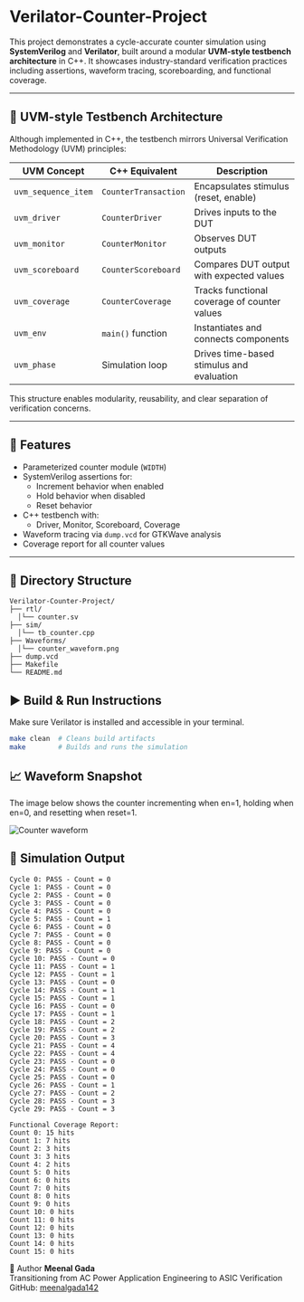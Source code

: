 # Verilator-Counter-Project

This project demonstrates a cycle-accurate counter simulation using **SystemVerilog** and **Verilator**, built around a modular **UVM-style testbench architecture** in C++. It showcases industry-standard verification practices including assertions, waveform tracing, scoreboarding, and functional coverage.

---

## 🧪 UVM-style Testbench Architecture

Although implemented in C++, the testbench mirrors Universal Verification Methodology (UVM) principles:

| UVM Concept         | C++ Equivalent         | Description |
|---------------------|------------------------|-------------|
| `uvm_sequence_item` | `CounterTransaction`   | Encapsulates stimulus (reset, enable) |
| `uvm_driver`        | `CounterDriver`        | Drives inputs to the DUT |
| `uvm_monitor`       | `CounterMonitor`       | Observes DUT outputs |
| `uvm_scoreboard`    | `CounterScoreboard`    | Compares DUT output with expected values |
| `uvm_coverage`      | `CounterCoverage`      | Tracks functional coverage of counter values |
| `uvm_env`           | `main()` function      | Instantiates and connects components |
| `uvm_phase`         | Simulation loop        | Drives time-based stimulus and evaluation |

This structure enables modularity, reusability, and clear separation of verification concerns.

---

## 🔧 Features

- Parameterized counter module (`WIDTH`)
- SystemVerilog assertions for:
  - Increment behavior when enabled
  - Hold behavior when disabled
  - Reset behavior
- C++ testbench with:
  - Driver, Monitor, Scoreboard, Coverage
- Waveform tracing via `dump.vcd` for GTKWave analysis
- Coverage report for all counter values

---

## 📂 Directory Structure
```
Verilator-Counter-Project/
├── rtl/
  │└── counter.sv
├── sim/
  │└── tb_counter.cpp
├── Waveforms/
  │└── counter_waveform.png
├── dump.vcd
├── Makefile
└── README.md
```

## ▶️ Build & Run Instructions

Make sure Verilator is installed and accessible in your terminal.

```bash
make clean  # Cleans build artifacts
make        # Builds and runs the simulation
```

## 📈 Waveform Snapshot
The image below shows the counter incrementing when en=1, holding when en=0, and resetting when reset=1.

![Counter waveform](Waveforms/waveform.png)


## 🧪 Simulation Output

```
Cycle 0: PASS - Count = 0
Cycle 1: PASS - Count = 0
Cycle 2: PASS - Count = 0
Cycle 3: PASS - Count = 0
Cycle 4: PASS - Count = 0
Cycle 5: PASS - Count = 1
Cycle 6: PASS - Count = 0
Cycle 7: PASS - Count = 0
Cycle 8: PASS - Count = 0
Cycle 9: PASS - Count = 0
Cycle 10: PASS - Count = 0
Cycle 11: PASS - Count = 1
Cycle 12: PASS - Count = 1
Cycle 13: PASS - Count = 0
Cycle 14: PASS - Count = 1
Cycle 15: PASS - Count = 1
Cycle 16: PASS - Count = 0
Cycle 17: PASS - Count = 1
Cycle 18: PASS - Count = 2
Cycle 19: PASS - Count = 2
Cycle 20: PASS - Count = 3
Cycle 21: PASS - Count = 4
Cycle 22: PASS - Count = 4
Cycle 23: PASS - Count = 0
Cycle 24: PASS - Count = 0
Cycle 25: PASS - Count = 0
Cycle 26: PASS - Count = 1
Cycle 27: PASS - Count = 2
Cycle 28: PASS - Count = 3
Cycle 29: PASS - Count = 3

Functional Coverage Report:
Count 0: 15 hits
Count 1: 7 hits
Count 2: 3 hits
Count 3: 3 hits
Count 4: 2 hits
Count 5: 0 hits
Count 6: 0 hits
Count 7: 0 hits
Count 8: 0 hits
Count 9: 0 hits
Count 10: 0 hits
Count 11: 0 hits
Count 12: 0 hits
Count 13: 0 hits
Count 14: 0 hits
Count 15: 0 hits

```

👤 Author
**Meenal Gada**  
Transitioning from AC Power Application Engineering to ASIC Verification  
GitHub: [meenalgada142](https://github.com/meenalgada142)
